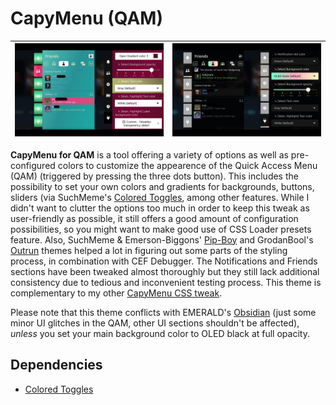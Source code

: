 # CapyMenu (QAM)

| ![CapyMenu for QAM (1)](CapyMenu%20(QAM)/preview_1.jpg "CapyMenu for QAM (1)") | ![CapyMenu for QAM (2)](CapyMenu%20(QAM)/preview_2.jpg "CapyMenu for QAM (2)") |
| ------------------------------------- | --------------------------------------------------- |

**CapyMenu for QAM** is a tool offering a variety of options as well as pre-configured colors to customize the appearence of the Quick Access Menu (QAM) (triggered by pressing the three dots button). This includes the possibility to set your own colors and gradients for backgrounds, buttons, sliders (via SuchMeme's [Colored Toggles](https://deckthemes.com/themes/view?themeId=d08de13f-2ef5-4d83-8b41-bbb325b3c5e1), among other features. While I didn't want to clutter the options too much in order to keep this tweak as user-friendly as possible, it still offers a good amount of configuration possibilities, so you might want to make good use of CSS Loader presets feature. Also, SuchMeme & Emerson-Biggons' [Pip-Boy](https://deckthemes.com/themes/view?themeId=54cda487-9697-4eaa-94dc-1a613becdc8d) and GrodanBool's [Outrun](https://deckthemes.com/themes/view?themeId=4ba8fe8b-fbd9-457c-94fc-f3555a8877bf) themes helped a lot in figuring out some parts of the styling process, in combination with CEF Debugger. The Notifications and Friends sections have been tweaked almost thoroughly but they still lack additional consistency due to tedious and inconvenient testing process. This theme is complementary to my other [CapyMenu CSS tweak](https://github.com/Kalyvara/CSS-Loader-releases/tree/main/CapyMenu%20(Steam)).

Please note that this theme conflicts with EMERALD's [Obsidian](https://deckthemes.com/themes/view?themeId=f16cf40d-7ccc-4981-95bf-77b28e8d101e) (just some minor UI glitches in the QAM, other UI sections shouldn't be affected), *unless* you set your main background color to OLED black at full opacity.

## Dependencies

- [Colored Toggles](https://deckthemes.com/themes/view?themeId=d08de13f-2ef5-4d83-8b41-bbb325b3c5e1)
